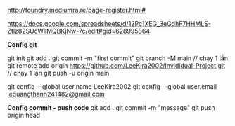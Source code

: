 http://foundry.mediumra.re/page-register.html#

https://docs.google.com/spreadsheets/d/12Pc1XEG_3eGdhF7HHMLS-Ztlz82SUcWllMQBKjNw-7c/edit#gid=628995864

**Config git**

git init
git add .
git commit -m "first commit"
git branch -M main // chạy 1 lần
git remote add origin https://github.com/LeeKira2002/Invididual-Project.git // chạy 1 lần
git push -u origin main

git config --global user.name LeeKira2002
git config --global user.email lequangthanh241482@gmail.com

**Config commit - push code**
git add .
git commit -m "message"
git push origin head